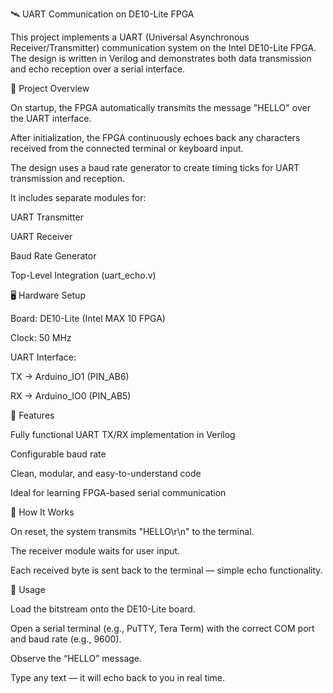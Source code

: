 🛰️ UART Communication on DE10-Lite FPGA

This project implements a UART (Universal Asynchronous Receiver/Transmitter) communication system on the Intel DE10-Lite FPGA. The design is written in Verilog and demonstrates both data transmission and echo reception over a serial interface.

🔧 Project Overview

On startup, the FPGA automatically transmits the message "HELLO" over the UART interface.

After initialization, the FPGA continuously echoes back any characters received from the connected terminal or keyboard input.

The design uses a baud rate generator to create timing ticks for UART transmission and reception.

It includes separate modules for:

UART Transmitter

UART Receiver

Baud Rate Generator

Top-Level Integration (uart_echo.v)

🖥️ Hardware Setup

Board: DE10-Lite (Intel MAX 10 FPGA)

Clock: 50 MHz

UART Interface:

TX → Arduino_IO1 (PIN_AB6)

RX → Arduino_IO0 (PIN_AB5)

🧩 Features

Fully functional UART TX/RX implementation in Verilog

Configurable baud rate

Clean, modular, and easy-to-understand code

Ideal for learning FPGA-based serial communication

🧠 How It Works

On reset, the system transmits "HELLO\r\n" to the terminal.

The receiver module waits for user input.

Each received byte is sent back to the terminal — simple echo functionality.

🚀 Usage

Load the bitstream onto the DE10-Lite board.

Open a serial terminal (e.g., PuTTY, Tera Term) with the correct COM port and baud rate (e.g., 9600).

Observe the “HELLO” message.

Type any text — it will echo back to you in real time.
